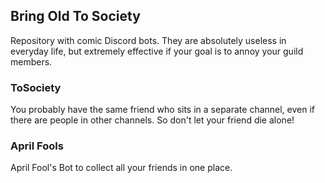 ## Bring Old To Society

Repository with comic Discord bots.
They are absolutely useless in everyday life, but extremely effective if your goal is to annoy your guild members.

### ToSociety

You probably have the same friend who sits in a separate channel, even if there are people in other channels. So don't let your friend die alone!

### April Fools

April Fool's Bot to collect all your friends in one place.